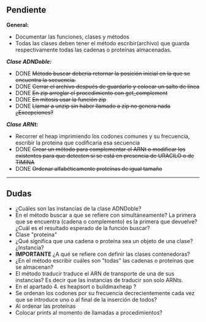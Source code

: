 Pendiente
------
<b>General:</b>
+ Documentar las funciones, clases y métodos
+ Todas las clases deben tener el método escribir(archivo) que guarda respectivamente todas las cadenas o proteínas almacenadas.

<b>*Clase ADNDoble:*</b>
+ DONE ~~Método buscar debería retornar la posición inicial en la que se encuentra la secuencia.~~
+ DONE ~~Cerrar el archivo después de guardarlo y colocar un salto de línea~~
+ DONE ~~En zip arreglar el procedimiento con get_complement~~
+ DONE ~~En mitosis usar la función zip~~
+ DONE ~~Llamar a unzip sin haber llamado a zip no genera nada ¿Excepciones?~~

<b>*Clase ARNt:*</b>
+ Recorrer el heap imprimiendo los codones comunes y su frecuencia, escribir la proteina que codificaria esa secuencia
+ DONE ~~Crear un método para complementar el ARNt o modificar los existentes para que detecten si se está en presencia de URACILO o de TIMINA~~
+ DONE ~~Ordenar alfabéticamente proteínas de igual tamaño~~
___

Dudas
------
+ ¿Cuáles son las instancias de la clase ADNDoble?
+ En el método buscar a que se refiere con simultáneamente? La primera que se encuentra (cadena o complemento) es la primera que devuelve? ¿Cuál es el resultado esperado de la función buscar?
+ Clase "proteina"
+ ¿Qué significa que una cadena o proteína sea un objeto de una clase? ¿Instancia?
+ <b>IMPORTANTE</b> ¿A qué se refiere con definir las clases contenedoras?
+ ¿En el método escribir cuáles son "todas" las cadenas o proteínas que se almacenan?
+ El método traducir traduce el ARN de transporte de una de sus instancias? Es decir que las instancias de traducir son solo ARNts.
+ En el apartado 4. es heapsort o buildmaxheap ?
+ Se ordenan los codones por su frecuencia decrecientemente cada vez que se introduce uno o al final de la inserción de todos?
+ Al ordenar las proteínas
+ Colocar prints al momento de llamadas a procedimientos?